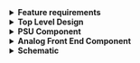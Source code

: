 <link href="style.css" rel="stylesheet"></link>
<details>
<summary>
  <b>Feature requirements</b>
</summary>

- Output waveforms

  - Sine (wave table)
  - Step (varied DC according to step settings)
  - Square (toggled GPIO)
  - Triangle (DAC generator)
  - Sawtooth (DAC generator)
  - Pulse
  - PWM
  - Random/WhiteNoise (DAC generator)

- ~Output waveform MUX/switch to redirect output from MCU pins to Output BNC connector (if needed)~

- Output waveform frequency adjust (using rotary encoder)

- Output waveform DC bias adjust with ext. dual supply PGA (using rotary encoder)

- Output waveform gain/attenuation adjust (using rotary encoder)

- ~Redirect output to internal digital filter (FMAC)~

- Display to show active output waveform and attributes (frequency, DC bias, amplitude, relative gain)

- Input BNC connector for control voltage (to set the output waveform amplitude, trigger the output waveform)

- Output BNC connector for output waveform. 50Ω impedance.

</details>

<details>
<summary>
  <b>Top Level Design</b>
</summary>
  <p><center><img src="FunctionGeneratorM4_TopLevel.svg"></p>
</details>

<details>
<summary>
  <b>PSU Component</b>
</summary>
  <p><center><img src="FunctionGeneratorM4_PSU.svg"></p>
</details>

<details>
<summary>
  <b>Analog Front End Component</b>
</summary>
  <p><center><img src="FunctionGeneratorM4_AnalogFrontEnd.svg"></p>
</details>

<details>
<summary>
  <b>Schematic</b>
</summary>
  <p><center><img src="FunctionGeneratorCortexM4.pdf"></p>
</details>
